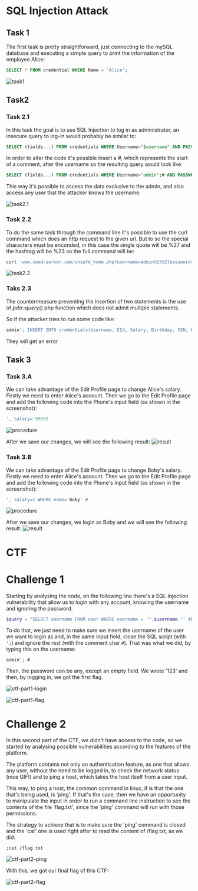 # SQL Injection Attack

## Task 1
The first task is pretty straightforward, just connecting to the mySQL database and executing a simple query to print the information of the employee Alice:
```SQL
SELECT * FROM credential WHERE Name = 'Alice';
``` 
![task1](pictures/logbook8/task1.png)

## Task2
### Task 2.1
In this task the goal is to use SQL Injection to log in as administrator, an insecure query to log-in would probably be similar to:

```SQL
SELECT (fields...) FROM credentials WHERE Username="$username" AND PASSWORD = "$password_hash";
```
In order to alter the code it's possible insert a *#*, which represents the start of a comment, after the username so the resulting query would look like:

```SQL
SELECT (fields...) FROM credentials WHERE Username="admin";# AND PASSWORD = "$password_hash";
```

This way it's possible to access the data exclusive to the admin, and also access any user that the attacker knows the username.

![task2.1](pictures/logbook8/task2.1_login.png)

### Task 2.2

To do the same task through the command line it's possible to use the curl command which does an http request to the given url. But to so the special characters must be enconded, in this case the single quote will be %27 and the hashtag will be %23 so the full command will be:
```bash
curl 'www.seed-server.com/unsafe_home.php?username=admin%23%27password='
```  
![task2.2](pictures/logbook8/task2.2.png)

### Taks 2.3
The countermeasure preventing the insertion of two statements is the use of *pdo::query()* php function which does not admit multiple statements.

So if the attacker tries to run some code like:

```SQL
admin'; INSERT INTO credentials(Username, EId, Salary, Birthday, SSN, Password) VALUES("badUser", 6000, 999999, 1/1, 123456);#
```

They will get an error

## Task 3
### Task 3.A
We can take advantage of the Edit Profile page to change Alice's salary.
Firstly we need to enter Alice's account.
Then we go to the Edit Profile page and add the following code into the Phone's input field (as shown in the screenshot):
``` SQL
', Salary='99999
```
![procedure](pictures/logbook8/task3-1-Part1.png)

After we save our changes, we will see the following result:
![result](pictures/logbook8/task3-1-Part2.png)

### Task 3.B
We can take advantage of the Edit Profile page to change Boby's salary.
Firstly we need to enter Alice's account.
Then we go to the Edit Profile page and add the following code into the Phone's input field (as shown in the screenshot):
``` SQL
', salary=1 WHERE name='Boby' #
```
![procedure](pictures/logbook8/task3-2-Part1.png)

After we save our changes, we login as Boby and we will see the following result:
![result](pictures/logbook8/task3-2-Part2.png)

# CTF

# Challenge 1

Starting by analysing the code, on the following line there's a SQL Injection vulnerability that allow us to login with any account, knowing the username and ignoring the password.

```PHP
$query = "SELECT username FROM user WHERE username = '".$username."' AND password = '".$password."'";
```

To do that, we just need to make sure we insert the username of the user we want to login as and, in the same input field, close the SQL script (with ```';```) and ignore the rest (with the comment char ```#```). That was what we did, by typing this on the username:

```
admin'; #
```

Then, the password can be any, except an empty field. We wrote '123' and then, by logging in, we got the first flag.

![ctf-part1-login](pictures/logbook8/ctf-part1-login.png)

![ctf-part1-flag](pictures/logbook8/ctf-part1-flag.png)

# Challenge 2

In this second part of the CTF, we didn't have access to the code, so we started by analysing possible vulnerabilities according to the features of the platform. 

The platform contains not only an authentication feature, as one that allows any user, without the need to be logged in, to check the network status (nice GIF!) and to ping a host, which takes the host itself from a user input.

This way, to ping a host, the common command in linux, if is that the one that's being used, is 'ping'. If that's the case, then we have an opportunity to manipulate the input in order to run a command line instruction to see the contents of the file 'flag.txt', since the 'ping' command will run with those permissions.

The strategy to achieve that is to make sure the 'ping' command is closed and the 'cat' one is used right after to read the content of /flag.txt, as we did: 

```
;cat /flag.txt
```

![ctf-part2-ping](pictures/logbook8/ctf-part2-ping.png)

With this, we got our final flag of this CTF:

![ctf-part2-flag](pictures/logbook8/ctf-part2-flag.png)

